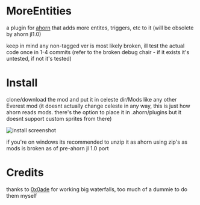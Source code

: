 # MoreEntities
a plugin for [ahorn](https://github.com/CelestialCartographers/Ahorn) that adds more entites, triggers, etc to it (will be obsolete by ahorn jl1.0)

keep in mind any non-tagged ver is most likely broken, ill test the actual code once in 1-4 commits (refer to the broken debug chair - if it exists it's untested, if not it's tested)

# Install

clone/download the mod and put it in celeste dir/Mods like any other Everest mod (it doesnt actually change celeste in any way, this is just how ahorn reads mods. there's the option to place it in .ahorn/plugins but it doesnt support custom sprites from there)

![install screenshot](https://cdn.discordapp.com/attachments/242402217498247179/543095256502108177/unknown.png "where to put it")

if you're on windows its recommended to unzip it as ahorn using zip's as mods is broken as of pre-ahorn jl 1.0 port

# Credits

thanks to [0x0ade](https://github.com/0x0ade/) for working big waterfalls, too much of a dummie to do them myself
